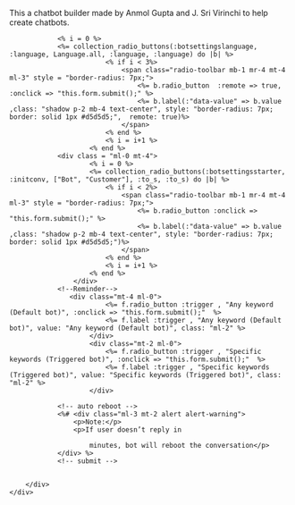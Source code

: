 This a chatbot builder made by Anmol Gupta and J. Sri Virinchi to help create chatbots.
            
               	<% i = 0 %>
				<%= collection_radio_buttons(:botsettingslanguage, :language, Language.all, :language, :language) do |b| %>
							<% if i < 3%>
								<span class="radio-toolbar mb-1 mr-4 mt-4 ml-3" style = "border-radius: 7px;">
									<%= b.radio_button  :remote => true, :onclick => "this.form.submit();" %> 
									<%= b.label(:"data-value" => b.value ,class: "shadow p-2 mb-4 text-center", style: "border-radius: 7px; border: solid 1px #d5d5d5;",  remote: true)%>
								</span>		
							<% end %>
							<% i = i+1 %>
						<% end %>
				<div class = "ml-0 mt-4">
						<% i = 0 %>
						<%= collection_radio_buttons(:botsettingsstarter, :initconv, ["Bot", "Customer"], :to_s, :to_s) do |b| %>
							<% if i < 2%>
								<span class="radio-toolbar mb-1 mr-4 mt-4 ml-3" style = "border-radius: 7px;">
									<%= b.radio_button :onclick => "this.form.submit();" %> 
									<%= b.label(:"data-value" => b.value ,class: "shadow p-2 mb-4 text-center", style: "border-radius: 7px; border: solid 1px #d5d5d5;")%>
								</span>		
							<% end %>
							<% i = i+1 %>
						<% end %>
					</div>
				<!--Reminder-->
				   <div class="mt-4 ml-0">	
							<%= f.radio_button :trigger , "Any keyword (Default bot)", :onclick => "this.form.submit();"  %>
							<%= f.label :trigger , "Any keyword (Default bot)", value: "Any keyword (Default bot)", class: "ml-2" %>
						</div>
						<div class="mt-2 ml-0">	
							<%= f.radio_button :trigger , "Specific keywords (Triggered bot)", :onclick => "this.form.submit();"  %>
							<%= f.label :trigger , "Specific keywords (Triggered bot)", value: "Specific keywords (Triggered bot)", class: "ml-2" %>
						</div>
				
				<!-- auto reboot -->
				<%# <div class="ml-3 mt-2 alert alert-warning">
					<p>Note:</p>
					<p>If user doesn’t reply in 
						
						minutes, bot will reboot the conversation</p>
				</div> %> 
				<!-- submit -->
				
			
		</div>					
    </div>	